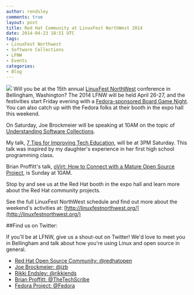 ```yaml
---
author: rendsley
comments: true
layout: post
title: Red Hat Community at LinuxFest NorthWest 2014
date: 2014-04-23 18:51 UTC
tags:
- LinuxFest Northwest
- Software Collections
- LFNW
- Events
categories:
- Blog
---
```

![](blog/lfnw-logo.png)
Will you be at the 15th annual [LinuxFest NorthWest](http://www.linuxfestnorthwest.org) conference in Bellingham, Washington? The 2014 LFNW will be held April 26-27, and the festivities start Friday evening with a [Fedora-sponsored Board Game Night](https://www.facebook.com/events/638447742875793). You can also catch up with the Fedora folks at their booth in the expo hall this weekend.

On Saturday, Joe Brockmeier will be speaking at 10AM on the topic of [Understanding Software Collections](http://linuxfestnorthwest.org/2014/sessions/understanding-software-collections). 

My talk, [7 Tips for Improving Tech Education](http://linuxfestnorthwest.org/2014/sessions/you-know-kids-7-tips-improving-tech-education), will be at 3PM Saturday. This talk was inspired by my daughter's experience in her first high school programming class.

Brian Proffitt's talk, [oVirt: How to Connect with a Mature Open Source Project](http://linuxfestnorthwest.org/2014/sessions/ovirt-how-connect-mature-open-source-project), is Sunday at 10AM. 

Stop by and see us at the Red Hat booth in the expo hall and learn more about the Red Hat community projects.

See the full LinuxFest NorthWest schedule and find out more about the weekend's activities at: [http://linuxfestnorthwest.org/](http://linuxfestnorthwest.org/)

##Find us on Twitter:

If you'll be at LFNW, give us a shout-out on Twitter! We'd love to meet you in Bellingham and talk about how you're using Linux and open source in general.

* [Red Hat Open Source Community: @redhatopen](https://twitter.com/redhatopen)
* [Joe Brockmeier: @jzb](https://twitter.com/jzb)
* [Rikki Endsley: @rikkiends](https://twitter.com/rikkiends)
* [Brian Proffitt: @TheTechScribe](https://twitter.com/TheTechScribe)
* [Fedora Project: @Fedora](https://twitter.com/Fedora)
